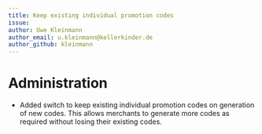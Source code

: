 ```yaml
---
title: Keep existing individual promotion codes
issue: 
author: Uwe Kleinmann
author_email: u.kleinmann@kellerkinder.de 
author_github: kleinmann
---
```

# Administration
* Added switch to keep existing individual promotion codes on generation of new codes. This allows merchants to generate more codes as required without losing their existing codes.
